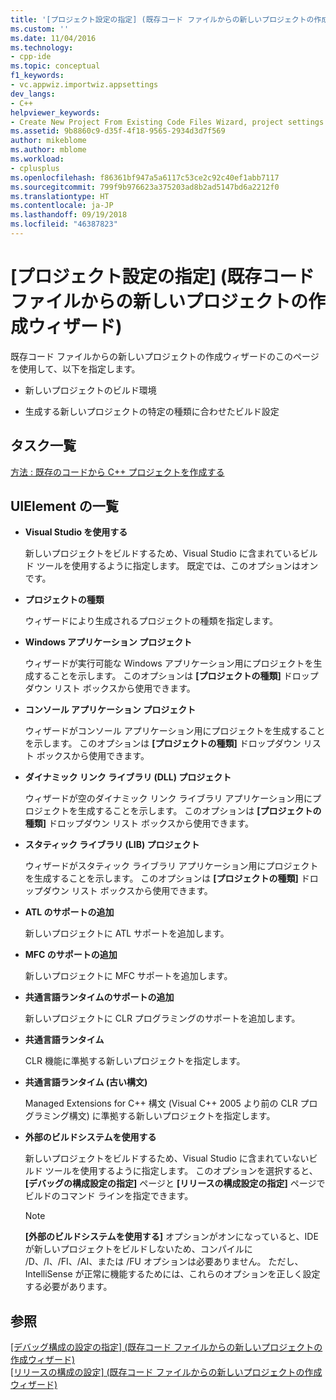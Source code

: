 ```yaml
---
title: '[プロジェクト設定の指定] (既存コード ファイルからの新しいプロジェクトの作成ウィザード) | Microsoft Docs'
ms.custom: ''
ms.date: 11/04/2016
ms.technology:
- cpp-ide
ms.topic: conceptual
f1_keywords:
- vc.appwiz.importwiz.appsettings
dev_langs:
- C++
helpviewer_keywords:
- Create New Project From Existing Code Files Wizard, project settings
ms.assetid: 9b8860c9-d35f-4f18-9565-2934d3d7f569
author: mikeblome
ms.author: mblome
ms.workload:
- cplusplus
ms.openlocfilehash: f86361bf947a5a6117c53ce2c92c40ef1abb7117
ms.sourcegitcommit: 799f9b976623a375203ad8b2ad5147bd6a2212f0
ms.translationtype: HT
ms.contentlocale: ja-JP
ms.lasthandoff: 09/19/2018
ms.locfileid: "46387823"
---
```

# <a name="specify-project-settings-create-new-project-from-existing-code-files-wizard"></a>[プロジェクト設定の指定] (既存コード ファイルからの新しいプロジェクトの作成ウィザード)

既存コード ファイルからの新しいプロジェクトの作成ウィザードのこのページを使用して、以下を指定します。

- 新しいプロジェクトのビルド環境

- 生成する新しいプロジェクトの特定の種類に合わせたビルド設定

## <a name="task-list"></a>タスク一覧

[方法 : 既存のコードから C++ プロジェクトを作成する](../ide/how-to-create-a-cpp-project-from-existing-code.md)

## <a name="uielement-list"></a>UIElement の一覧

- **Visual Studio を使用する**

   新しいプロジェクトをビルドするため、Visual Studio に含まれているビルド ツールを使用するように指定します。 既定では、このオプションはオンです。

- **プロジェクトの種類**

   ウィザードにより生成されるプロジェクトの種類を指定します。

- **Windows アプリケーション プロジェクト**

   ウィザードが実行可能な Windows アプリケーション用にプロジェクトを生成することを示します。 このオプションは **[プロジェクトの種類]** ドロップダウン リスト ボックスから使用できます。

- **コンソール アプリケーション プロジェクト**

   ウィザードがコンソール アプリケーション用にプロジェクトを生成することを示します。 このオプションは **[プロジェクトの種類]** ドロップダウン リスト ボックスから使用できます。

- **ダイナミック リンク ライブラリ (DLL) プロジェクト**

   ウィザードが空のダイナミック リンク ライブラリ アプリケーション用にプロジェクトを生成することを示します。 このオプションは **[プロジェクトの種類]** ドロップダウン リスト ボックスから使用できます。

- **スタティック ライブラリ (LIB) プロジェクト**

   ウィザードがスタティック ライブラリ アプリケーション用にプロジェクトを生成することを示します。 このオプションは **[プロジェクトの種類]** ドロップダウン リスト ボックスから使用できます。

- **ATL のサポートの追加**

   新しいプロジェクトに ATL サポートを追加します。

- **MFC のサポートの追加**

   新しいプロジェクトに MFC サポートを追加します。

- **共通言語ランタイムのサポートの追加**

   新しいプロジェクトに CLR プログラミングのサポートを追加します。

- **共通言語ランタイム**

   CLR 機能に準拠する新しいプロジェクトを指定します。

- **共通言語ランタイム (古い構文)**

   Managed Extensions for C++ 構文 (Visual C++ 2005 より前の CLR プログラミング構文) に準拠する新しいプロジェクトを指定します。

- **外部のビルドシステムを使用する**

   新しいプロジェクトをビルドするため、Visual Studio に含まれていないビルド ツールを使用するように指定します。 このオプションを選択すると、**[デバッグの構成設定の指定]** ページと **[リリースの構成設定の指定]** ページでビルドのコマンド ラインを指定できます。

   > [!NOTE]
   > **[外部のビルドシステムを使用する]** オプションがオンになっていると、IDE が新しいプロジェクトをビルドしないため、コンパイルに /D、/I、/FI、/AI、または /FU オプションは必要ありません。 ただし、IntelliSense が正常に機能するためには、これらのオプションを正しく設定する必要があります。

## <a name="see-also"></a>参照

[[デバッグ構成の設定の指定] (既存コード ファイルからの新しいプロジェクトの作成ウィザード)](../ide/specify-debug-configuration-settings.md)<br>
[[リリースの構成の設定] (既存コード ファイルからの新しいプロジェクトの作成ウィザード)](../ide/specify-release-configuration.md)